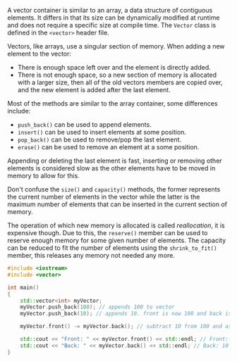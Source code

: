 A vector container is similar to an array, a data structure of contiguous elements. It differs in that its size can be dynamically modified at runtime and does not require a specific size at compile time. The `Vector` class is defined in the `<vector>` header file.

Vectors, like arrays, use a singular section of memory. When adding a new element to the vector:

- There is enough space left over and the element is directly added.
- There is not enough space, so a new section of memory is allocated with a larger size, then all of the old vectors members are copied over, and the new element is added after the last element.

Most of the methods are similar to the array container, some differences include:

- `push_back()` can be used to append elements.
- `insert()` can be used to insert elements at some position.
- `pop_back()` can be used to remove/pop the last element.
- `erase()` can be used to remove an element at a some position.

Appending or deleting the last element is fast, inserting or removing other elements is considered slow as the other elements have to be moved in memory to allow for this.

Don't confuse the `size()` and `capacity()` methods, the former represents the current number of elements in the vector while the latter is the maximum number of elements that can be inserted in the current section of memory.

The operation of which new memory is allocated is called *reallocation*, it is expensive though. Due to this, the `reserve()` member can be used to reserve enough memory for some given number of elements. The capacity can be reduced to fit the number of elements using the `shrink_to_fit()` member, this releases any memory not needed any more.

```cpp
#include <iostream>
#include <vector>

int main()
{
	std::vector<int> myVector;
	myVector.push_back(100); // appends 100 to vector
	myVector.push_back(10); // appends 10. front is now 100 and back is 10

	myVector.front() -= myVector.back(); // subtract 10 from 100 and assign

	std::cout << "Front: " << myVector.front() << std::endl; // Front: 90
	std::cout << "Back: " << myVector.back() << std::endl; // Back: 10
}
```